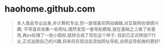 # haohome.github.com
> 本人食品专业出身,非计算机专业,但一直很喜欢网站编辑,对互联网也很感兴趣;
> 平常喜欢收集一些网址,偶然发现一套导航模板,就在基础之上做了些更改,再ps处理了一些小图标,就拼合成了现在这个样子;
> 目前已正式转投IT行业,正式追随自己的兴趣,将来将实现动态添加网址导航,会把这导航做的更好!
